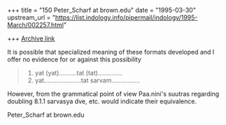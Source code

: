 +++
title = "150 Peter_Scharf at brown.edu"
date = "1995-03-30"
upstream_url = "https://list.indology.info/pipermail/indology/1995-March/002257.html"

+++
[Archive link](https://list.indology.info/pipermail/indology/1995-March/002257.html)

It is possible that specialized meaning of these formats developed and I
offer no evidence for or against this possibility

>1)  yat (yat)..........tat (tat)..............
>2) yat.....................tat sarvam................

However, from the grammatical point of view Paa.nini's suutras regarding
doubling 8.1.1 sarvasya dve, etc. would indicate their equivalence.

Peter_Scharf at brown.edu







